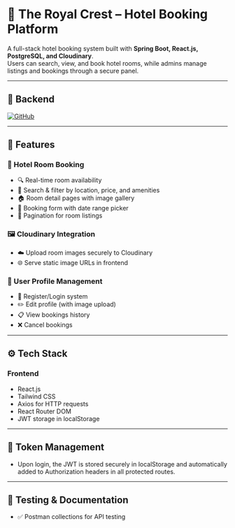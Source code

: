 # 🏨 The Royal Crest – Hotel Booking Platform

A full-stack hotel booking system built with **Spring Boot, React.js, PostgreSQL, and Cloudinary**.  
Users can search, view, and book hotel rooms, while admins manage listings and bookings through a secure panel.

---

## 🔗 Backend
[![GitHub](https://img.shields.io/badge/GitHub-Backend-blue?logo=github)](https://github.com/ParkkaviSivakaran72/Hotel)

---

## 🚀 Features

### 🏨 Hotel Room Booking
- 🔍 Real-time room availability
- 🎯 Search & filter by location, price, and amenities
- 🏠 Room detail pages with image gallery
- 📝 Booking form with date range picker
- 📄 Pagination for room listings

### 🖼️ Cloudinary Integration
- ☁️ Upload room images securely to Cloudinary
- 🌐 Serve static image URLs in frontend

### 👤 User Profile Management
- 🔐 Register/Login system
- ✏️ Edit profile (with image upload)
- 📋 View bookings history
- ❌ Cancel bookings

---

## ⚙️ Tech Stack

### Frontend
- React.js
- Tailwind CSS
- Axios for HTTP requests
- React Router DOM
- JWT storage in localStorage

---

## 🔐 Token Management
- Upon login, the JWT is stored securely in localStorage and automatically added to Authorization headers in all protected routes.

---

## 🧪 Testing & Documentation
- ✅ Postman collections for API testing

